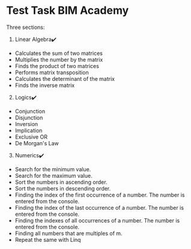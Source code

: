 # Test Task BIM Academy
Three sections:
1. Linear Algebra✔️
  * Calculates the sum of two matrices
  * Multiplies the number by the matrix
  * Finds the product of two matrices
  * Performs matrix transposition
  * Calculates the determinant of the matrix
  * Finds the inverse matrix
  
2. Logics✔️
  * Conjunction
  * Disjunction
  * Inversion
  * Implication
  * Exclusive OR
  * De Morgan's Law
  
3. Numerics✔️
  * Search for the minimum value.
  * Search for the maximum value.
  * Sort the numbers in ascending order.
  * Sort the numbers in descending order.
  * Finding the index of the first occurrence of a number. The number is entered from the console.
  * Finding the index of the last occurrence of a number. The number is entered from the console.
  * Finding the indexes of all occurrences of a number. The number is entered from the console.
  * Finding all numbers that are multiples of m.
  * Repeat the same with Linq
